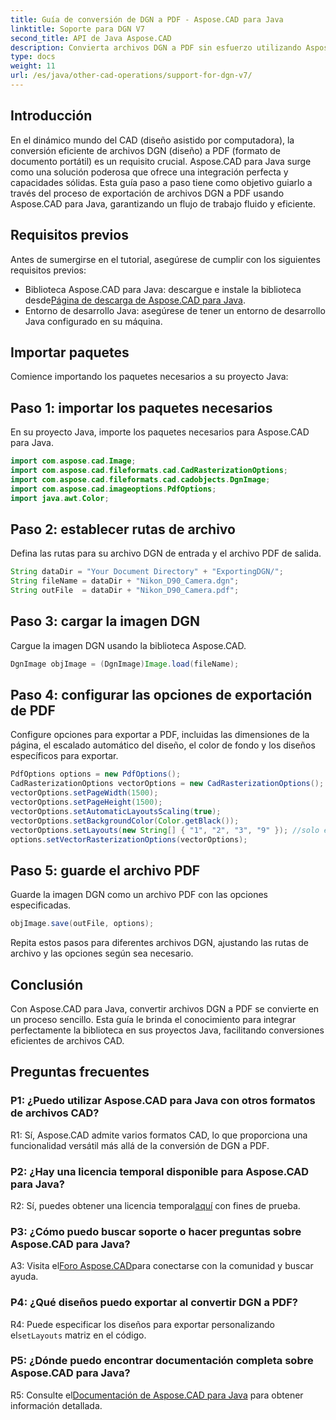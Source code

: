 ```yaml
---
title: Guía de conversión de DGN a PDF - Aspose.CAD para Java
linktitle: Soporte para DGN V7
second_title: API de Java Aspose.CAD
description: Convierta archivos DGN a PDF sin esfuerzo utilizando Aspose.CAD para Java. Siga nuestra guía paso a paso para una integración perfecta y un flujo de trabajo eficiente.
type: docs
weight: 11
url: /es/java/other-cad-operations/support-for-dgn-v7/
---
```

## Introducción

En el dinámico mundo del CAD (diseño asistido por computadora), la conversión eficiente de archivos DGN (diseño) a PDF (formato de documento portátil) es un requisito crucial. Aspose.CAD para Java surge como una solución poderosa que ofrece una integración perfecta y capacidades sólidas. Esta guía paso a paso tiene como objetivo guiarlo a través del proceso de exportación de archivos DGN a PDF usando Aspose.CAD para Java, garantizando un flujo de trabajo fluido y eficiente.

## Requisitos previos

Antes de sumergirse en el tutorial, asegúrese de cumplir con los siguientes requisitos previos:
-  Biblioteca Aspose.CAD para Java: descargue e instale la biblioteca desde[Página de descarga de Aspose.CAD para Java](https://releases.aspose.com/cad/java/).
- Entorno de desarrollo Java: asegúrese de tener un entorno de desarrollo Java configurado en su máquina.

## Importar paquetes

Comience importando los paquetes necesarios a su proyecto Java:

## Paso 1: importar los paquetes necesarios

En su proyecto Java, importe los paquetes necesarios para Aspose.CAD para Java.
```java
import com.aspose.cad.Image;
import com.aspose.cad.fileformats.cad.CadRasterizationOptions;
import com.aspose.cad.fileformats.cad.cadobjects.DgnImage;
import com.aspose.cad.imageoptions.PdfOptions;
import java.awt.Color;
```

## Paso 2: establecer rutas de archivo

Defina las rutas para su archivo DGN de entrada y el archivo PDF de salida.

```java
String dataDir = "Your Document Directory" + "ExportingDGN/";
String fileName = dataDir + "Nikon_D90_Camera.dgn";
String outFile  = dataDir + "Nikon_D90_Camera.pdf";
```

## Paso 3: cargar la imagen DGN

Cargue la imagen DGN usando la biblioteca Aspose.CAD.

```java
DgnImage objImage = (DgnImage)Image.load(fileName);
```

## Paso 4: configurar las opciones de exportación de PDF

Configure opciones para exportar a PDF, incluidas las dimensiones de la página, el escalado automático del diseño, el color de fondo y los diseños específicos para exportar.

```java
PdfOptions options = new PdfOptions();
CadRasterizationOptions vectorOptions = new CadRasterizationOptions();
vectorOptions.setPageWidth(1500);
vectorOptions.setPageHeight(1500);
vectorOptions.setAutomaticLayoutsScaling(true);
vectorOptions.setBackgroundColor(Color.getBlack());
vectorOptions.setLayouts(new String[] { "1", "2", "3", "9" }); //solo exporta 4 (1,2,3 y 9) vistas
options.setVectorRasterizationOptions(vectorOptions);
```

## Paso 5: guarde el archivo PDF

Guarde la imagen DGN como un archivo PDF con las opciones especificadas.

```java
objImage.save(outFile, options);
```

Repita estos pasos para diferentes archivos DGN, ajustando las rutas de archivo y las opciones según sea necesario.

## Conclusión

Con Aspose.CAD para Java, convertir archivos DGN a PDF se convierte en un proceso sencillo. Esta guía le brinda el conocimiento para integrar perfectamente la biblioteca en sus proyectos Java, facilitando conversiones eficientes de archivos CAD.

## Preguntas frecuentes

### P1: ¿Puedo utilizar Aspose.CAD para Java con otros formatos de archivos CAD?

R1: Sí, Aspose.CAD admite varios formatos CAD, lo que proporciona una funcionalidad versátil más allá de la conversión de DGN a PDF.

### P2: ¿Hay una licencia temporal disponible para Aspose.CAD para Java?

 R2: Sí, puedes obtener una licencia temporal[aquí](https://purchase.aspose.com/temporary-license/) con fines de prueba.

### P3: ¿Cómo puedo buscar soporte o hacer preguntas sobre Aspose.CAD para Java?

 A3: Visita el[Foro Aspose.CAD](https://forum.aspose.com/c/cad/19)para conectarse con la comunidad y buscar ayuda.

### P4: ¿Qué diseños puedo exportar al convertir DGN a PDF?

 R4: Puede especificar los diseños para exportar personalizando el`setLayouts` matriz en el código.

### P5: ¿Dónde puedo encontrar documentación completa sobre Aspose.CAD para Java?

 R5: Consulte el[Documentación de Aspose.CAD para Java](https://reference.aspose.com/cad/java/) para obtener información detallada.